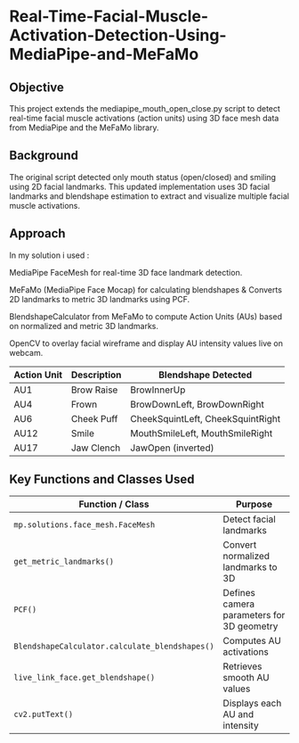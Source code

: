 # Real-Time-Facial-Muscle-Activation-Detection-Using-MediaPipe-and-MeFaMo
## Objective

This project extends the mediapipe_mouth_open_close.py script to detect real-time facial muscle activations (action units) using 3D face mesh data from MediaPipe and the MeFaMo library.

## Background

The original script detected only mouth status (open/closed) and smiling using 2D facial landmarks. This updated implementation uses 3D facial landmarks and blendshape estimation to extract and visualize multiple facial muscle activations.

## Approach

In my solution i used :

MediaPipe FaceMesh for real-time 3D face landmark detection.

MeFaMo (MediaPipe Face Mocap) for calculating blendshapes & Converts 2D landmarks to metric 3D landmarks using PCF.

BlendshapeCalculator from MeFaMo to compute Action Units (AUs) based on normalized and metric 3D landmarks.

OpenCV to overlay facial wireframe and display AU intensity values live on webcam.

| Action Unit | Description     | Blendshape Detected                  |
|-------------|------------------|--------------------------------------|
| AU1         | Brow Raise       | BrowInnerUp                          |
| AU4         | Frown            | BrowDownLeft, BrowDownRight          |
| AU6         | Cheek Puff       | CheekSquintLeft, CheekSquintRight    |
| AU12        | Smile            | MouthSmileLeft, MouthSmileRight      |
| AU17        | Jaw Clench       | JawOpen (inverted)                   |


 ## Key Functions and Classes Used
| Function / Class                          | Purpose                                |
|-------------------------------------------|----------------------------------------|
| `mp.solutions.face_mesh.FaceMesh`         | Detect facial landmarks                |
| `get_metric_landmarks()`                  | Convert normalized landmarks to 3D     |
| `PCF()`                                   | Defines camera parameters for 3D geometry |
| `BlendshapeCalculator.calculate_blendshapes()` | Computes AU activations         |
| `live_link_face.get_blendshape()`         | Retrieves smooth AU values             |
| `cv2.putText()`                           | Displays each AU and intensity         |

